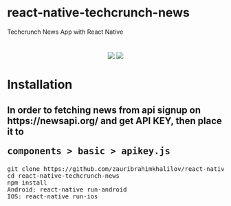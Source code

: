 # react-native-techcrunch-news
Techcrunch News App with React Native

#
<div align="center">
  <img src="https://raw.githubusercontent.com/zauribrahimkhalilov/react-native-techcrunch-news/master/home.jpg">
  <img src="https://raw.githubusercontent.com/zauribrahimkhalilov/react-native-techcrunch-news/master/info.jpg">
</div>

# Installation

<h2>In order to fetching news from api signup on https://newsapi.org/ and get API KEY, then place it to <pre>components > basic > apikey.js</pre></h2>

<pre>
git clone https://github.com/zauribrahimkhalilov/react-native-techcrunch-news.git
cd react-native-techcrunch-news
npm install
Android: react-native run-android
IOS: react-native run-ios
</pre>